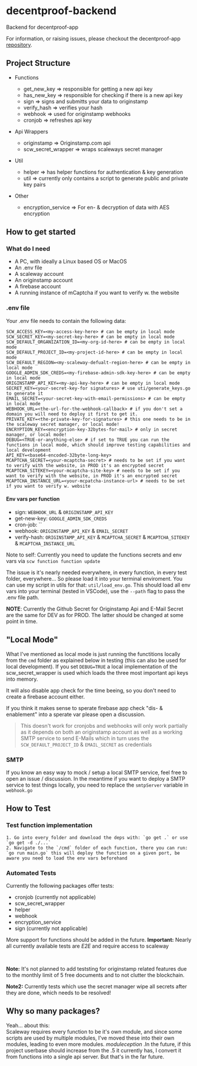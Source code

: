 # decentproof-backend
Backend for decentproof-app

For information, or raising issues, please checkout the decentproof-app [repository](https://github.com/Flajt/decentproof-app).


## Project Structure

- Functions
    - get_new_key => responsible for getting a new api key
    - has_new_key => responsible for checking if there is a new api key
    - sign => signs and submitts your data to originstamp
    - verify_hash => verifies your hash
    - webhook => used for originstamp webhooks
    - cronjob => refreshes api key

- Api Wrappers
    - originstamp => Originstamp.com api
    - scw_secret_wrapper => wraps scaleways secret manager

- Util
    - helper => has helper functions for authentication & key generation
    - util => currently only contains a script to generate public and private key pairs

- Other
    - encryption_service => For en- & decryption of data with AES encryption


## How to get started

### What do I need
- A PC, with ideally a Linux based OS or MacOS
- An .env file
- A scaleway account
- An originstamp account
- A firebase account
- A running instance of mCaptcha if you want to verify w. the website

### .env file
Your .env file needs to contain the following data:
```Shell
SCW_ACCESS_KEY=<my-access-key-here> # can be empty in local mode
SCW_SECRET_KEY=<my-secret-key-here> # can be empty in local mode
SCW_DEFAULT_ORGANIZATION_ID=<my-org-id-here> # can be empty in local mode
SCW_DEFAULT_PROJECT_ID=<my-project-id-here> # can be empty in local mode
SCW_DEFAULT_REGION=<my-scaleway-defualt-region-here> # can be empty in local mode
GOOGLE_ADMIN_SDK_CREDS=<my-firebase-admin-sdk-key-here> # can be empty in local mode
ORIGINSTAMP_API_KEY=<my-api-key-here> # can be empty in local mode
SECRET_KEY=<your-secret-key-for signatures> # use uti/generate_keys.go to generate it
EMAIL_SECRET=<your-secret-key-with-email-permissions> # can be empty in local mode
WEBHOOK_URL=<the-url-for-the-webhook-callback> # if you don't set a domain you will need to deploy it first to get it.
PRIVATE_KEY=<the-private-key-for-signatures> # this one needs to be in the scaleway secret manager, or local mode!
ENCRYPTION_KEY=<encryption-key-32bytes-for-mail> # only in secret manager, or local mode!
DEBUG=<TRUE-or-anything-else> # if set to TRUE you can run the functions in local mode, which should improve testing capabilities and local development
API_KEY=<base64-encoded-32byte-long-key> 
MCAPTCHA_SECRET=<your-mcaptcha-secret> # needs to be set if you want to verify with the website, in PROD it's an encrypted secret
MCAPTCHA_SITEKEY=<your-mcaptcha-site-key> # needs to be set if you want to verify with the website, in PROD it's an encrypted secret
MCAPTCHA_INSTANCE_URL=<your-mcpatcha-instance-url> # needs to be set if you want to verify w. website
```
#### Env vars per function
- sign: `WEBHOOK_URL` & `ORIGINSTAMP_API_KEY`
- get-new-key: `GOOGLE_ADMIN_SDK_CREDS`
- cron-job: ``
- webhook: `ORIGINSTAMP_API_KEY` & `EMAIL_SECRET`
- verify-hash: `ORIGINSTAMP_API_KEY` & `MCAPTCHA_SECRET` & `MCAPTCHA_SITEKEY` & `MCAPTCHA_INSTANCE_URL`

Note to self:
Currently you need to update the functions secrets and env vars via `scw function function update`

The issue is it's nearly needed everywhere, in every function, in every test folder, everywhere...
So please load it into your terminal enviroment. You can use my script in utils for that: `util/load_env.go`. This should load all env vars into your terminal (tested in VSCode), use the `--path` flag to pass the .env file path.

**NOTE**: Currently the Github Secret for Originstamp Api and E-Mail Secret are the same for DEV as for PROD. The latter should be changed at some point in time. 

## "Local Mode"
What I've mentioned as local mode is just running the functitions locally from the `cmd` folder as explained below in testing (this can also be used for local development). If you set `DEBUG=TRUE` a local implementation of the scw_secret_wrapper is used which loads the three most important api keys into memory. 

It will also disable app check for the time beeing, so you don't need to create a firebase account either.

If you think it makes sense to sperate firebase app check "dis- & enablement" into a sperate var please open a discussion.

> This doesn't work for cronjobs and webhooks will only work partially as it depends on both an originstamp account as well as a working SMTP service to send E-Mails which in turn uses the `SCW_DEFAULT_PROJECT_ID` & `EMAIL_SECRET` as credentials

### SMTP 
If you know an easy way to mock / setup a local SMTP service, feel free to open an issue / discussion.
In the meantime if you want to deploy a SMTP service to test things locally, you need to replace the `smtpServer` variable in `webhook.go` 

## How to Test

### Test function implementation
    1. Go into every folder and download the deps with: `go get .` or use `go get -d ./...`
    2. Navigate to the `/cmd` folder of each function, there you can run: `go run main.go` this will deploy the function on a given port, be aware you need to load the env vars beforehand

### Automated Tests
Currently the following packages offer tests: <br>
- cronjob (currently not applicable)
- scw_secret_wrapper
- helper
- webhook
- encryption_service
- sign (currently not applicable)

More support for functions should be added in the future.
**Important:** Nearly all currently available tests are *E2E* and require access to scaleway 

<br>

**Note:** It's not planned to add teststing for originstamp related features due to the monthly limit of 5 free documents and to not clutter the blockchain.

**Note2:** Currently tests which use the secret manager wipe all secrets after they are done, which needs to be resolved!

## Why so many packages?
Yeah... about this: <br>
Scaleway requires every function to be it's own module, and since some scripts are used by multiple modules, I've moved these into their own modules, leading to even more modules. _moduleception_ .In the future, if this project userbase should increase from the .5 it currently has, I convert it from functions into a single api server. But that's in the far future.

